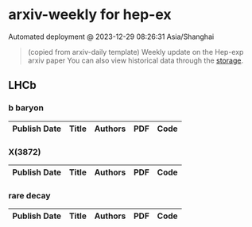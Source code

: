 # arxiv-weekly for hep-ex 
 Automated deployment @ 2023-12-29 08:26:31 Asia/Shanghai
> (copied from arxiv-daily template) Weekly update on the Hep-exp arxiv paper 
> You can also view historical data through the [storage](https://github.com/ucaszhouyx/arxiv-daily-test/tree/main/database/storage).

## LHCb

### b baryon
|Publish Date|Title|Authors|PDF|Code|
| :---: | :---: | :---: | :---: | :---: |

### X(3872)
|Publish Date|Title|Authors|PDF|Code|
| :---: | :---: | :---: | :---: | :---: |

### rare decay
|Publish Date|Title|Authors|PDF|Code|
| :---: | :---: | :---: | :---: | :---: |
